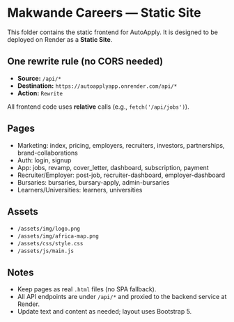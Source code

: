 # Makwande Careers — Static Site

This folder contains the static frontend for AutoApply. It is designed to be deployed on Render as a **Static Site**.

## One rewrite rule (no CORS needed)
- **Source:** `/api/*`
- **Destination:** `https://autoapplyapp.onrender.com/api/*`
- **Action:** `Rewrite`

All frontend code uses **relative** calls (e.g., `fetch('/api/jobs')`).

## Pages
- Marketing: index, pricing, employers, recruiters, investors, partnerships, brand-collaborations
- Auth: login, signup
- App: jobs, revamp, cover_letter, dashboard, subscription, payment
- Recruiter/Employer: post-job, recruiter-dashboard, employer-dashboard
- Bursaries: bursaries, bursary-apply, admin-bursaries
- Learners/Universities: learners, universities

## Assets
- `/assets/img/logo.png`
- `/assets/img/africa-map.png`
- `/assets/css/style.css`
- `/assets/js/main.js`

## Notes
- Keep pages as real `.html` files (no SPA fallback). 
- All API endpoints are under `/api/*` and proxied to the backend service at Render.
- Update text and content as needed; layout uses Bootstrap 5.
